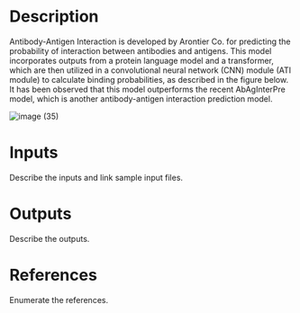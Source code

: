 # Description 

Antibody-Antigen Interaction is developed by Arontier Co. for predicting the probability of interaction between antibodies and antigens. This model incorporates outputs from a protein language model and a transformer, which are then utilized in a convolutional neural network (CNN) module (ATI module) to calculate binding probabilities, as described in the figure below. It has been observed that this model outperforms the recent AbAgInterPre model, which is another antibody-antigen interaction prediction model.

![image (35)](https://github.com/arontier/ad3-tutorials/assets/121647082/71f943c2-be1a-414f-9fee-820e5d0409f4)

# Inputs

Describe the inputs and link sample input files.

# Outputs

Describe the outputs.

# References

Enumerate the references.
